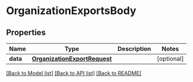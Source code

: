 # OrganizationExportsBody

## Properties
Name | Type | Description | Notes
------------ | ------------- | ------------- | -------------
**data** | [**OrganizationExportRequest**](OrganizationExportRequest.md) |  | [optional] 

[[Back to Model list]](../README.md#documentation-for-models) [[Back to API list]](../README.md#documentation-for-api-endpoints) [[Back to README]](../README.md)

